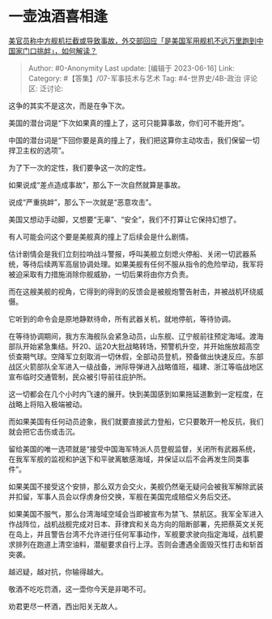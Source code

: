 # 一壶浊酒喜相逢
[美官员称中方舰机拦截或导致事故，外交部回应「是美国军用舰机不远万里跑到中国家门口挑衅」，如何解读？](https://www.zhihu.com/question/605094826/answer/3062084675)

> Author: #0-Anonymity
> Last update: [编辑于 2023-06-16]
> Link:
> Category: #【答集】/07-军事技术与艺术 
> Tag: #4-世界史/4B-政治
> 评论区:
> 泛讨论:

这争的其实不是这次，而是在争下次。

美国的潜台词是“下次如果真的撞上了，这可只能算事故，你们可不能开炮”。

中国的潜台词是“下回你要是真的撞上了，我们把这算你主动攻击，我们保留一切捍卫主权的选项”。

为了下一次的定性，我们要争这一次的定性。

如果说成“差点造成事故”，那么下一次自然就算是事故。

说成“严重挑衅”，那么下一次就是“恶意攻击”。

美国又想动手动脚，又想要“无辜”、“安全”，我们不打算让它保持幻想了。

有人可能会问这个要是美舰真的撞上了后续会是什么剧情。

估计剧情会是我们立刻拉响战斗警报，呼叫美舰立刻熄火停船、关闭一切武器系统，等待后续两军高层协调处理。如果美舰有任何不服从指令的危险举动，我军将被迫采取有力措施消除你舰威胁，一切后果将由你方负责。

而在这艘美舰的视角，它得到的得到的反馈会是被舰炮警告射击，并被战机环绕威慑。

它听到的命令会是原地静默待命，所有武器关机，就地停航，等待协调。

在等待协调期间，我方东海舰队会紧急动员，山东舰、辽宁舰前往预定海域。渡海部队开始紧急集结。歼20、运20大批战略转场，预警机升空，并开始施放超高空侦查期气球。空降军立刻取消一切休假，全部动员登机，预备做出快速反应。东部战区火箭部队全军进入一级战备，洲际导弹进入战略值班，福建、浙江等临战地区宣布临时交通管制，民众被引导前往庇护所。

这一切都会在几个小时内飞速的展开。快到美国感到如果拖延道歉到一定程度，在战略上将陷入极端被动。

而如果美国有任何动员迹象，我们就要直接武力登船，它只要敢开一枪反抗，我们就会把它击伤或击沉。

留给美国的唯一选项就是“接受中国海军特派人员登舰监督，关闭所有武器系统， 在我军军舰的监视和护送下和平驶离敏感海域，并保证以后不会再发生同类事件”。

如果美国不接受这个安排，那么双方会交火，美舰仍然毫无疑问会被我军解除武装并扣留，军事人员会以俘虏身份交换，军舰在美国完成赔偿义务后交还。

如果美国不服气，那么台湾海域空域会当即被宣布为禁飞、禁航区。我军全军进入作战阵位，战机战舰完成对日本、菲律宾和关岛方向的阻断部署，先把蔡英文关死在岛上，并且警告台湾不允许进行任何军事动作，军舰要求驶向指定海域，战机要求排列在跑道上清空油料，潜艇要求自行上浮。否则会遭遇全面毁灭性打击和斩首突袭。

越迟疑，越对抗，你输得越大。

敬酒不吃吃罚酒，这一壶你今天是非喝不可。

劝君更尽一杯酒，西出阳关无故人。
